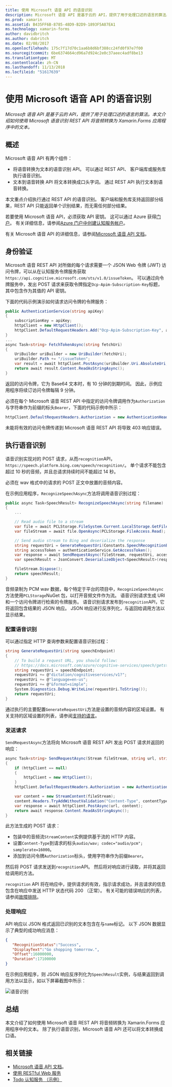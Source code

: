 ```yaml
---
title: 使用 Microsoft 语音 API 的语音识别
description: Microsoft 语音 API 是基于云的 API，提供了用于处理口述的语言的算法。 本文介绍如何使用 Microsoft 语音识别 REST API 将音频转换为 Xamarin.Forms 应用程序中的文本。
ms.prod: xamarin
ms.assetid: B435FF6B-8785-48D9-B2D9-1893F5A87EA1
ms.technology: xamarin-forms
author: davidbritch
ms.author: dabritch
ms.date: 02/08/2017
ms.openlocfilehash: 175c7f17d70c1aa6b8d6bf388cc24fd0f97e7f00
ms.sourcegitcommit: 6be6374664cd96a7d924c2e0c37aeec4adf8be13
ms.translationtype: MT
ms.contentlocale: zh-CN
ms.lasthandoff: 11/13/2018
ms.locfileid: "51617639"
---
```

# <a name="speech-recognition-using-the-microsoft-speech-api"></a>使用 Microsoft 语音 API 的语音识别

_Microsoft 语音 API 是基于云的 API，提供了用于处理口述的语言的算法。本文介绍如何使用 Microsoft 语音识别 REST API 将音频转换为 Xamarin.Forms 应用程序中的文本。_

## <a name="overview"></a>概述

Microsoft 语音 API 有两个组件：

- 将语音转换为文本的语音识别 API。 可以通过 REST API、 客户端库或服务库执行语音识别。
- 文本到语音转换 API 将文本转换成口头字词。 通过 REST API 执行文本到语音转换。

本文重点介绍执行通过 REST API 的语音识别。 客户端和服务库支持返回部分结果，REST API 只能返回单个识别结果，而无需任何部分结果。

若要使用 Microsoft 语音 API，必须获取 API 密钥。 这可以通过 Azure 获得[门户](https://portal.azure.com/)。 有关详细信息，请参阅[Azure 门户中创建认知服务帐户](/azure/cognitive-services/cognitive-services-apis-create-account)。

有关 Microsoft 语音 API 的详细信息，请参阅[Microsoft 语音 API 文档](/azure/cognitive-services/speech/home/)。

## <a name="authentication"></a>身份验证

Microsoft 语音 REST API 对所做的每个请求需要一个 JSON Web 令牌 (JWT) 访问令牌，可以从在认知服务令牌服务获取`https://api.cognitive.microsoft.com/sts/v1.0/issueToken`。 可以通过向令牌服务中，发出 POST 请求来获取令牌指定`Ocp-Apim-Subscription-Key`标题，其中包含作为其值的 API 密钥。

下面的代码示例演示如何请求访问令牌的令牌服务：

```csharp
public AuthenticationService(string apiKey)
{
    subscriptionKey = apiKey;
    httpClient = new HttpClient();
    httpClient.DefaultRequestHeaders.Add("Ocp-Apim-Subscription-Key", apiKey);
}
...
async Task<string> FetchTokenAsync(string fetchUri)
{
    UriBuilder uriBuilder = new UriBuilder(fetchUri);
    uriBuilder.Path += "/issueToken";
    var result = await httpClient.PostAsync(uriBuilder.Uri.AbsoluteUri, null);
    return await result.Content.ReadAsStringAsync();
}
```

返回的访问令牌，它为 Base64 文本时，有 10 分钟的到期时间。 因此，示例应用程序将续订访问令牌每隔 9 分钟。

必须在每个 Microsoft 语音 REST API 中指定的访问令牌调用作为`Authorization`与字符串作为前缀的标头`Bearer`，下面的代码示例中所示：

```csharp
httpClient.DefaultRequestHeaders.Authorization = new AuthenticationHeaderValue("Bearer", bearerToken);
```

未能将有效的访问令牌传递到 Microsoft 语音 REST API 将导致 403 响应错误。

## <a name="performing-speech-recognition"></a>执行语音识别

语音识别实现对的 POST 请求，从而`recognition`API， `https://speech.platform.bing.com/speech/recognition/`。 单个请求不能包含超过 10 秒的音频，并且总请求持续时间不能超过 14 秒。

必须在 wav 格式中的请求的 POST 正文中放置的音频内容。

在示例应用程序，`RecognizeSpeechAsync`方法将调用语音识别过程：

```csharp
public async Task<SpeechResult> RecognizeSpeechAsync(string filename)
{
    ...

    // Read audio file to a stream
    var file = await PCLStorage.FileSystem.Current.LocalStorage.GetFileAsync(filename);
    var fileStream = await file.OpenAsync(PCLStorage.FileAccess.Read);

    // Send audio stream to Bing and deserialize the response
    string requestUri = GenerateRequestUri(Constants.SpeechRecognitionEndpoint);
    string accessToken = authenticationService.GetAccessToken();
    var response = await SendRequestAsync(fileStream, requestUri, accessToken, Constants.AudioContentType);
    var speechResult = JsonConvert.DeserializeObject<SpeechResult>(response);

    fileStream.Dispose();
    return speechResult;
}
```

音频录制为 PCM wav 数据，每个特定于平台的项目中，`RecognizeSpeechAsync`方法使用`PCLStorage`NuGet 包，以打开音频文件作为流。 语音识别请求生成 URI 和一个访问令牌进行检索的令牌服务。 语音识别请求发布到`recognition`API，它将返回包含结果的 JSON 响应。 JSON 响应进行反序列化，与返回给调用方法以显示结果。

### <a name="configuring-speech-recognition"></a>配置语音识别

可以通过指定 HTTP 查询参数来配置语音识别过程：

```csharp
string GenerateRequestUri(string speechEndpoint)
{
    // To build a request URL, you should follow:
    // https://docs.microsoft.com/azure/cognitive-services/speech/getstarted/getstartedrest
    string requestUri = speechEndpoint;
    requestUri += @"dictation/cognitiveservices/v1?";
    requestUri += @"language=en-us";
    requestUri += @"&format=simple";
    System.Diagnostics.Debug.WriteLine(requestUri.ToString());
    return requestUri;
}
```

通过执行的主要配置`GenerateRequestUri`方法是设置的音频内容的区域设置。 有关支持的区域设置的列表，请参阅[支持的语言](/azure/cognitive-services/speech/api-reference-rest/supportedlanguages/)。

### <a name="sending-the-request"></a>发送请求

`SendRequestAsync`方法将向 Microsoft 语音 REST API 发出 POST 请求并返回的响应：

```csharp
async Task<string> SendRequestAsync(Stream fileStream, string url, string bearerToken, string contentType)
{
    if (httpClient == null)
    {
        httpClient = new HttpClient();
    }
    httpClient.DefaultRequestHeaders.Authorization = new AuthenticationHeaderValue("Bearer", bearerToken);

    var content = new StreamContent(fileStream);
    content.Headers.TryAddWithoutValidation("Content-Type", contentType);
    var response = await httpClient.PostAsync(url, content);
    return await response.Content.ReadAsStringAsync();
}
```

此方法生成的 POST 请求：

- 包装中的音频流`StreamContent`实例提供基于流的 HTTP 内容。
- 设置`Content-Type`到请求的标头`audio/wav; codec="audio/pcm"; samplerate=16000`。
- 添加到访问令牌`Authorization`标头，使用字符串作为前缀`Bearer`。

然后将 POST 请求发送到`recognition`API。 然后将对响应进行读取，并将其返回给调用的方法。

`recognition` API 将在响应中，提供请求的有效，指示请求成功，并且请求的信息包含在响应中发送 HTTP 状态代码 200 （正常）。 有关可能的错误响应的列表，请参阅[故障排除](/azure/cognitive-services/speech/troubleshooting)。

### <a name="processing-the-response"></a>处理响应

API 响应以 JSON 格式返回已识别的文本包含在与`name`标记。 以下 JSON 数据显示了典型的成功响应消息：

```json
{  
   "RecognitionStatus":"Success",
   "DisplayText":"Go shopping tomorrow.",
   "Offset":16000000,
   "Duration":17100000
}
```

在示例应用程序，则 JSON 响应反序列化为`SpeechResult`实例，与结果返回到调用方法以显示，如以下屏幕截图中所示：

![](speech-recognition-images/speech-recognition.png "语音识别")

## <a name="summary"></a>总结

本文介绍了如何使用 Microsoft 语音 REST API 将音频转换为 Xamarin.Forms 应用程序中的文本。 除了执行语音识别，Microsoft 语音 API 还可以将文本转换成口语。

## <a name="related-links"></a>相关链接

- [Microsoft 语音 API 文档](/azure/cognitive-services/speech/home/)。
- [使用 RESTful Web 服务](~/xamarin-forms/data-cloud/consuming/rest.md)
- [Todo 认知服务 （示例）](https://developer.xamarin.com/samples/xamarin-forms/WebServices/TodoCognitiveServices/)
